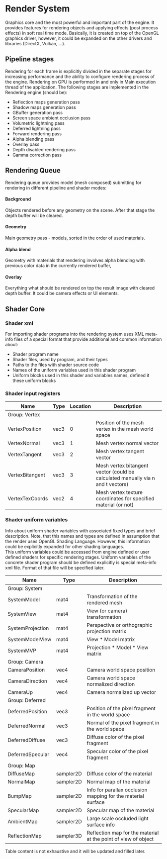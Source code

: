# Render System

Graphics core and the most powerful and important part of the engine. 
It provides features for rendering objects and applying effects (post process effects) 
in soft real time mode. Basically, it is created on top of the OpenGL graphics driver, 
however, it could be expanded on the other drivers and libraries (DirectX, Vulkan, ...). 
 
## Pipeline stages 
 
Rendering for each frame is explicitly divided in the separate stages for increasing
performance and the ability to configure rendering process of the engine. Rendering on GPU
is performed in and only in Main execution thread of the application. The following stages
are implemented in the Rendering engine (should be):

* Reflection maps generation pass 
* Shadow maps generation pass
* GBuffer generation pass
* Screen space ambient occlusion pass
* Volumetric lightning pass 
* Deferred lightning pass
* Forward rendering pass
* Alpha blending pass
* Overlay pass
* Depth disabled rendering pass
* Gamma correction pass 
 
## Rendering Queue
 
 Rendering queue provides model (mesh composed) submitting for rendering in different 
 pipeline and shader modes:
 
 #### Background
 
 Objects rendered before any geometry on the scene. After that stage the depth buffer
 will be cleared.
 
 #### Geometry
 
 Main geometry pass - models, sorted in the order of used materials.
 
 #### Alpha blend
 
 Geometry with materials that rendering involves alpha blending with previous color
 data in the currently rendered buffer, 
 
 #### Overlay  
 
 Everything what should be rendered on top the result image with cleared depth buffer.
 It could be camera effects or UI elements.
 
## Shader Core

### Shader xml 

For importing shader programs into the rendering system uses XML meta-info files of a 
special format that provide additional and common information about:

* Shader program name
* Shader files, used by program, and their types
* Paths to the files with shader source code
* Names of the uniform variables used in this shader program
* Uniform blocks used in this shader and variables names, defined it these uniform blocks

### Shader input registers

| Name                   | Type        | Location | Description                                 |
|------------------------|-------------|----------|---------------------------------------------|
| Group: Vertex
| VertexPosition         | vec3        | 0        | Position of the mesh vertex in the mesh world space |
| VertexNormal           | vec3        | 1        | Mesh vertex normal vector |
| VertexTangent          | vec3        | 2        | Mesh vertex tangent vector |
| VertexBitangent        | vec3        | 3        | Mesh vertex bitangent vector (could be calculated manually via n and t vectors) |
| VertexTexCoords        | vec2        | 4        | Mesh vertex texture coordinates for specified material (or not) |

### Shader uniform variables

Info about uniform shader variables with associated fixed types and brief description.
Note, that this names and types are defined in assumption that the render uses OpenGL Shading Language.
However, this information could be explicitly expanded for other shading languages.  
This uniform variables could be accessed from engine defined or user defined shaders for
specific rendering stages. Uniform variables of the concrete shader program should be defined explicitly
is special meta-info xml file. Format of that file will be specified later.

| Name                        | Type        | Description                                       |
|-----------------------------|-------------|---------------------------------------------------|
| Group: System |
| SystemModel 				  | mat4		| Transformation of the rendered mesh |
| SystemView 			 	  | mat4		| View (or camera) transformation |
| SystemProjection            | mat4		| Perspective or orthographic projection matrix |
| SystemModelView             | mat4		| View * Model matrix|
| SystemMVP                   | mat4		| Projection * Model * View matrix |
| Group: Camera |
| CameraPosition              | vec4		| Camera world space position |
| CameraDirection             | vec4		| Camera world space normalized direction |
| CameraUp                    | vec4		| Camera normalized up vector |
| Group: Deferred |
| DeferredPosition            | vec3		| Position of the pixel fragment in the world space |
| DeferredNormal              | vec3		| Normal of the pixel fragment in the world space |
| DeferredDiffuse             | vec3		| Diffuse color of the pixel fragment |
| DeferredSpecular            | vec4		| Specular color of the pixel fragment |
| Group: Map |
| DiffuseMap                  | sampler2D   | Diffuse color of the material |
| NormalMap                   | sampler2D   | Normal map of the material |
| BumpMap                     | sampler2D   | Info for parallax occlusion mapping for the material surface |
| SpecularMap                 | sampler2D   | Specular map of the material |               
| AmbientMap                  | sampler2D   | Large scale occluded light surface info |
| ReflectionMap               | sampler3D   | Reflection map for the material at the point of view of object |

Table content is not exhaustive and it will be updated and filled later.
